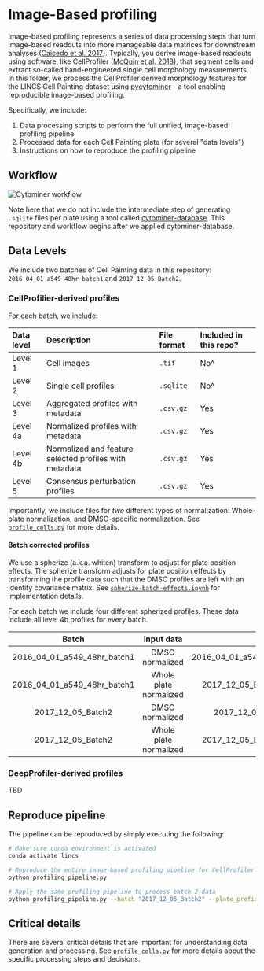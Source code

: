 # Image-Based profiling

Image-based profiling represents a series of data processing steps that turn image-based readouts into more manageable data matrices for downstream analyses ([Caicedo et al. 2017](https://doi.org/10.1038/nmeth.4397)).
Typically, you derive image-based readouts using software, like CellProfiler ([McQuin et al. 2018](https://doi.org/10.1371/journal.pbio.2005970)), that segment cells and extract so-called hand-engineered single cell morphology measurements.
In this folder, we process the CellProfiler derived morphology features for the LINCS Cell Painting dataset using [pycytominer](https://github.com/cytomining/pycytominer) - a tool enabling reproducible image-based profiling.

Specifically, we include:

1. Data processing scripts to perform the full unified, image-based profiling pipeline
2. Processed data for each Cell Painting plate (for several "data levels")
3. Instructions on how to reproduce the profiling pipeline

## Workflow

![Cytominer workflow](media/cytominer_workflow.png)

Note here that we do not include the intermediate step of generating `.sqlite` files per plate using a tool called [cytominer-database](https://github.com/cytomining/cytominer-database).
This repository and workflow begins after we applied cytominer-database.

## Data Levels

We include two batches of Cell Painting data in this repository: `2016_04_01_a549_48hr_batch1` and `2017_12_05_Batch2`.

### CellProfilier-derived profiles

For each batch, we include:

| Data level | Description | File format | Included in this repo? |
| :--------- | :---------- | :---------- | :-------------------- |
| Level 1 | Cell images | `.tif` | No^ |
| Level 2 | Single cell profiles | `.sqlite` | No^ |
| Level 3 | Aggregated profiles with metadata | `.csv.gz` | Yes |
| Level 4a | Normalized profiles with metadata | `.csv.gz` | Yes |
| Level 4b | Normalized and feature selected profiles with metadata | `.csv.gz` | Yes |
| Level 5 | Consensus perturbation profiles | `.csv.gz` | Yes |

Importantly, we include files for _two_ different types of normalization: Whole-plate normalization, and DMSO-specific normalization.
See [`profile_cells.py`](profile_cells.py) for more details.

#### Batch corrected profiles

We use a spherize (a.k.a. whiten) transform to adjust for plate position effects.
The spherize transform adjusts for plate position effects by transforming the profile data such that the DMSO profiles are left with an identity covariance matrix.
See [`spherize-batch-effects.ipynb`](spherized_profiles/spherize-batch-effects.ipynb) for implementation details.

For each batch we include four different spherized profiles.
These data include all level 4b profiles for every batch.

| Batch | Input data | Spherized output file |
| :---: | :--------: | :-------------------: |
| 2016_04_01_a549_48hr_batch1 | DMSO normalized | 2016_04_01_a549_48hr_batch1_dmso_spherized_profiles_with_input_normalized_by_dmso.csv.gz |
| 2016_04_01_a549_48hr_batch1 | Whole plate normalized | 2017_12_05_Batch2_dmso_spherized_profiles_with_input_normalized_by_whole_plate.csv.gz |
| 2017_12_05_Batch2 | DMSO normalized | 2017_12_05_Batch2_dmso_spherized_profiles_with_input_normalized_by_dmso.csv.gz |
| 2017_12_05_Batch2 | Whole plate normalized | 2017_12_05_Batch2_dmso_spherized_profiles_with_input_normalized_by_whole_plate.csv.gz |

### DeepProfiler-derived profiles

TBD

## Reproduce pipeline

The pipeline can be reproduced by simply executing the following:

```bash
# Make sure conda environment is activated
conda activate lincs

# Reproduce the entire image-based profiling pipeline for CellProfiler derived features
python profiling_pipeline.py

# Apply the same profiling pipeline to process batch 2 data
python profiling_pipeline.py --batch "2017_12_05_Batch2" --plate_prefix "BR" --well_col "Metadata_Well" --plate_col "Metadata_Plate" --extract_cell_line
```

## Critical details

There are several critical details that are important for understanding data generation and processing.
See [`profile_cells.py`](profile_cells.py) for more details about the specific processing steps and decisions.
